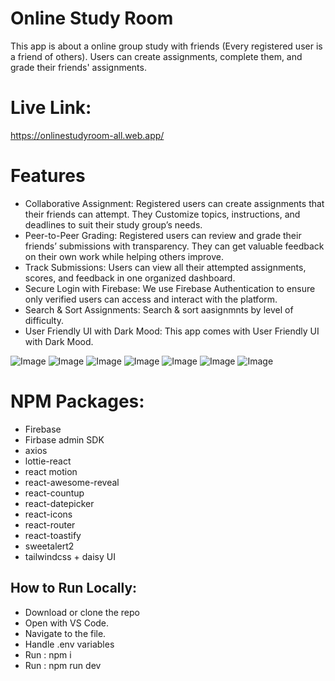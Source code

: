 # Online Study Room
This app is about a online group study with friends (Every registered user is a friend of others). Users can create assignments, complete them, and grade their friends' assignments. 

# Live Link:
https://onlinestudyroom-all.web.app/

# Features
 - Collaborative Assignment: Registered users can create assignments that their friends can attempt. They Customize topics, instructions, and deadlines to suit their study group’s needs.
 - Peer-to-Peer Grading: Registered users can review and grade their friends’ submissions with transparency. They can get valuable feedback on their own work while helping others improve.
 - Track Submissions: Users can view all their attempted assignments, scores, and feedback in one organized dashboard.
 - Secure Login with Firebase: We use Firebase Authentication to ensure only verified users can access and interact with the platform.
 - Search & Sort Assignments: Search & sort aasignmnts by level of difficulty.
 - User Friendly UI with Dark Mood: This app comes with User Friendly UI with Dark Mood.

![Image](https://github.com/user-attachments/assets/4a861935-2ec4-4fbd-8f84-fe5bdfbc61c3)
![Image](https://github.com/user-attachments/assets/e2ebc610-a7ea-4dc7-bfd9-ee0af4871a24)
![Image](https://github.com/user-attachments/assets/8b165e16-d3d5-490c-a952-45947e16fb0f)
![Image](https://github.com/user-attachments/assets/16fd84a6-cb8a-425c-93e7-e4d432944563)
![Image](https://github.com/user-attachments/assets/79890408-c7ad-4174-9fa5-e7f94da674b9)
![Image](https://github.com/user-attachments/assets/ce8c61b1-e47c-4b0c-8ca8-79c0a8b36b6c)
![Image](https://github.com/user-attachments/assets/51123157-62a0-4d3d-8b14-42baa59efd29)

# NPM Packages:
- Firebase 
- Firbase admin SDK
- axios
- lottie-react
- react motion
- react-awesome-reveal
- react-countup
- react-datepicker
- react-icons
- react-router
- react-toastify
- sweetalert2
- tailwindcss + daisy UI


## How to Run Locally:
- Download or clone the repo
- Open with VS Code.
- Navigate to the file.
- Handle .env variables
- Run : npm i
- Run : npm run dev



